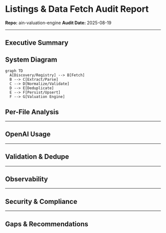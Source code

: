 # Listings & Data Fetch Audit Report

**Repo:** ain-valuation-engine
**Audit Date:** 2025-08-19

---

## Executive Summary

<!-- Fill in after code scan -->

## System Diagram

```mermaid
graph TD
  A[Discovery/Registry] --> B[Fetch]
  B --> C[Extract/Parse]
  C --> D[Normalize/Validate]
  D --> E[Deduplicate]
  E --> F[Persist/Upsert]
  F --> G[Valuation Engine]
```

## Per-File Analysis

<!-- For each file: path, LOC, purpose, functions (with line numbers), I/O types, baseline fields handling (line refs), error/retry/defaults, deps -->

---

## OpenAI Usage

<!-- Prompts, models, schemas, token caps, file+line refs -->

---

## Validation & Dedupe

<!-- Schemas, required/optional, unique key logic, file+line refs -->

---

## Observability

<!-- Log fields, metrics, run IDs, cost tracking, file+line refs -->

---

## Security & Compliance

<!-- Secrets, robots/ToS, allow/deny lists, file+line refs -->

---

## Gaps & Recommendations

<!-- 1-week / 4-week prioritized list, file+line refs -->
